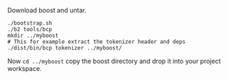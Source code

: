 Download boost and untar.
```
./bootstrap.sh 
./b2 tools/bcp
mkdir ../myboost
# This for example extract the tokenizer header and deps
./dist/bin/bcp tokenizer ../myboost/
```
Now `cd ../myboost` copy the boost directory and drop it into your project workspace.
